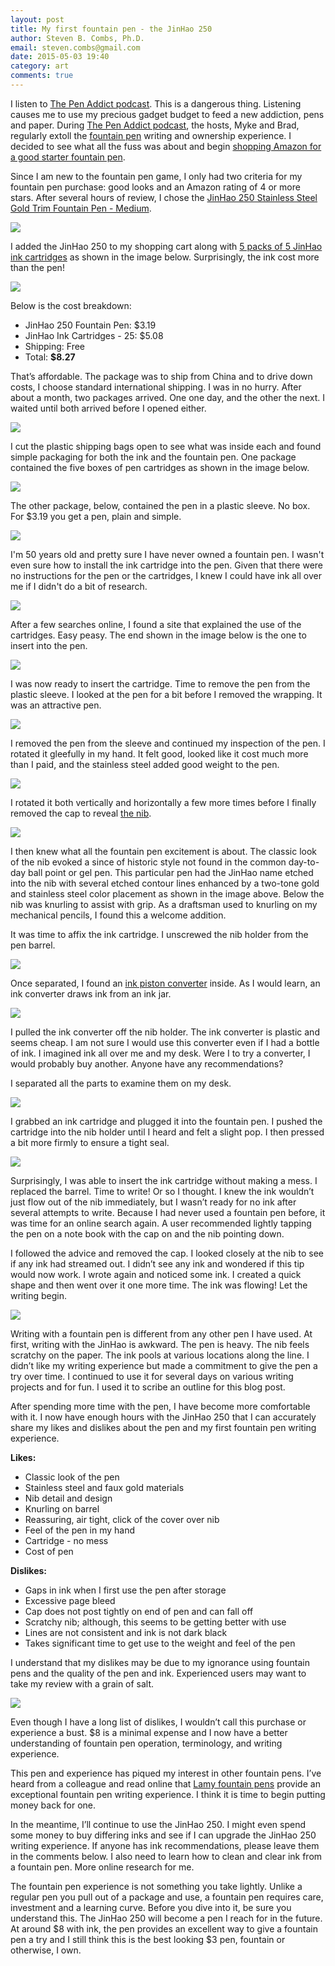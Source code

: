 ```yaml
---
layout: post
title: My first fountain pen - the JinHao 250
author: Steven B. Combs, Ph.D.
email: steven.combs@gmail.com
date: 2015-05-03 19:40
category: art
comments: true
---
```


I listen to [The Pen Addict podcast](http://www.relay.fm/penaddict). This is a dangerous thing. Listening causes me to use my precious gadget budget to feed a new addiction, pens and paper. During [The Pen Addict podcast](http://www.relay.fm/penaddict), the hosts, Myke and Brad, regularly extoll the [fountain pen](https://en.wikipedia.org/w/index.php?title=Special:Search&search=fountain+pens&profile=default) writing and ownership experience. I decided to see what all the fuss was about and begin [shopping Amazon for a good starter fountain pen](http://www.amazon.com/s/ref=as_li_ss_tl?_encoding=UTF8&camp=1789&creative=390957&field-keywords=fountain%20pens&linkCode=ur2&tag=stevenccom-20&url=search-alias%3Daps&linkId=OWDJZADZLFQU5TXZ).

Since I am new to the fountain pen game, I only had two criteria for my fountain pen purchase: good looks and an Amazon rating of 4 or more stars. After several hours of review, I chose the [JinHao 250 Stainless Steel Gold Trim Fountain Pen - Medium](http://www.amazon.com/gp/product/B0052KLTM6/ref=as_li_tl?ie=UTF8&camp=1789&creative=390957&creativeASIN=B0052KLTM6&linkCode=as2&tag=stevenccom-20&linkId=TSUEOXKLITSDKODM).

![](https://lh3.googleusercontent.com/-dmGbXr0YXVc/VUZKN8N5soI/AAAAAAABbBM/qUvOOEIQDkY/w1196-h897-no/IMG_8110.jpg)

I added the JinHao 250 to my shopping cart along with [5 packs of 5 JinHao ink cartridges](http://www.amazon.com/gp/product/B00CQF69SO/ref=as_li_tl?ie=UTF8&camp=1789&creative=390957&creativeASIN=B00CQF69SO&linkCode=as2&tag=stevenccom-20&linkId=NJN5J2VF6Q72IO2H) as shown in the image below. Surprisingly, the ink cost more than the pen!

![](https://lh4.googleusercontent.com/-uoFtl4CCOv8/VUZKKTQB4nI/AAAAAAABbB4/1p4tkW76_Vg/s988-no/IMG_8100.jpg)

Below is the cost breakdown:

* JinHao 250 Fountain Pen: $3.19
* JinHao Ink Cartridges - 25: $5.08
* Shipping: Free
* Total: **$8.27**

That’s affordable. The package was to ship from China and to drive down costs, I choose standard international shipping. I was in no hurry. After about a month, two packages arrived. One one day, and the other the next. I waited until both arrived before I opened either.

![](https://lh3.googleusercontent.com/-C4d_l7lmlDo/VUZKI-BuNKI/AAAAAAABa_g/0QjrQm-Wyho/w1196-h897-no/IMG_8093.jpg)

I cut the plastic shipping bags open to see what was inside each and found simple packaging for both the ink and the fountain pen. One package contained the five boxes of pen cartridges as shown in the image below.

![](https://lh3.googleusercontent.com/-6yRixbJW3cQ/VUZKI9himmI/AAAAAAABbBU/hAfG_IYQBsc/w1196-h897-no/IMG_8095.jpg)

The other package, below, contained the pen in a plastic sleeve. No box. For $3.19 you get a pen, plain and simple.

![](https://lh4.googleusercontent.com/-3PZdt04EzUo/VUZKKiRkxGI/AAAAAAABbBg/lsvck5StjQA/w1195-h897-no/IMG_8101.jpg)

I'm 50 years old and pretty sure I have never owned a fountain pen. I wasn't even sure how to install the ink cartridge into the pen. Given that there were no instructions for the pen or the cartridges, I knew I could have ink all over me if I didn't do a bit of research.

![](https://lh4.googleusercontent.com/-Y6g46wQsC2w/VUZKKQVjvNI/AAAAAAABbCA/O9ypJTSpSXk/w1196-h476-no/IMG_8099.jpg)

After a few searches online, I found a site that explained the use of the cartridges. Easy peasy. The end shown in the image below is the one to insert into the pen.

![](https://lh5.googleusercontent.com/-2-IsNZrFVyg/VUZKJ7rzfjI/AAAAAAABbCI/I67Hj8qBYT4/w1186-h531-no/IMG_8098.jpg)

I was now ready to insert the cartridge. Time to remove the pen from the plastic sleeve. I looked at the pen for a bit before I removed the wrapping. It was an attractive pen.

![](https://lh5.googleusercontent.com/-XNWRkvD4zQs/VUZKK5964gI/AAAAAAABbCQ/DGQ-tl56g4k/w1109-h831-no/IMG_8102.jpg)

I removed the pen from the sleeve and continued my inspection of the pen. I rotated it gleefully in my hand. It felt good, looked like it cost much more than I paid, and the stainless steel added good weight to the pen.

![](https://lh3.googleusercontent.com/-dM_exj1tkmQ/VUZKLV8_-yI/AAAAAAABbAM/qXT6KGgaHJo/w1196-h897-no/IMG_8103.jpg)

I rotated it both vertically and horizontally a few more times before I finally removed the cap to reveal [the nib](http://en.wikipedia.org/wiki/Nib_%28pen%29).

![](https://lh5.googleusercontent.com/-NO2NjxhlBNs/VUZKLvKPwFI/AAAAAAABbAU/QW4g-XrF0yU/w1196-h897-no/IMG_8104.jpg)

I then knew what all the fountain pen excitement is about. The classic look of the nib evoked a since of historic style not found in the common day-to-day ball point or gel pen. This particular pen had the JinHao name etched into the nib with several etched contour lines enhanced by a two-tone gold and stainless steel color placement as shown in the image above. Below the nib was knurling to assist with grip. As a draftsman used to knurling on my mechanical pencils, I found this a welcome addition.

It was time to affix the ink cartridge. I unscrewed the nib holder from the pen barrel.

![](https://lh3.googleusercontent.com/-FDOAI7GeLdw/VUZKMb8t06I/AAAAAAABbCY/UNckCC6gjEM/w1196-h583-no/IMG_8106.jpg)

Once separated, I found an [ink piston converter](http://www.jetpens.com/blog/how-to-use-a-fountain-pen-piston-converter/pt/479) inside. As I would learn, an ink converter draws ink from an ink jar.

![](https://lh3.googleusercontent.com/-9AIz4ZoFV1k/VUZKM384_eI/AAAAAAABbCg/EsGFJgnCRA8/w1196-h897-no/IMG_8107.jpg)

I pulled the ink converter off the nib holder. The ink converter is plastic and seems cheap. I am not sure I would use this converter even if I had a bottle of ink. I imagined ink all over me and my desk. Were I to try a converter, I would probably buy another. Anyone have any recommendations?

I separated all the parts to examine them on my desk.

![](https://lh6.googleusercontent.com/-QZOZr1zXrPM/VUZKNDtcH5I/AAAAAAABbCk/p3sWm4wHlmw/w1196-h524-no/IMG_8108.jpg)

I grabbed an ink cartridge and plugged it into the fountain pen. I pushed the cartridge into the nib holder until I heard and felt a slight pop. I then pressed a bit more firmly to ensure a tight seal.

![](https://lh4.googleusercontent.com/-W_LzwcmUXQw/VUZKNgLkYcI/AAAAAAABbDA/mLeawmGar2w/w1195-h534-no/IMG_8109.jpg)

Surprisingly, I was able to insert the ink cartridge without making a mess. I replaced the barrel. Time to write! Or so I thought. I knew the ink wouldn’t just flow out of the nib immediately, but I wasn’t ready for no ink after several attempts to write. Because I had never used a fountain pen before, it was time for an online search again. A user recommended lightly tapping the pen on a note book with the cap on and the nib pointing down.

I followed the advice and removed the cap. I looked closely at the nib to see if any ink had streamed out. I didn’t see any ink and wondered if this tip would now work. I wrote again and noticed some ink. I created a quick shape and then went over it one more time. The ink was flowing! Let the writing begin.

![](https://lh5.googleusercontent.com/-hgAwN34VZNw/VUZKOXlVD9I/AAAAAAABbBQ/kqqK1IMs3_E/w1196-h897-no/IMG_8111.jpg)

Writing with a fountain pen is different from any other pen I have used. At first, writing with the JinHao is awkward. The pen is heavy. The nib feels scratchy on the paper. The ink pools at various locations along the line. I didn’t like my writing experience but made a commitment to give the pen a try over time. I continued to use it for several days on various writing projects and for fun. I used it to scribe an outline for this blog post.

After spending more time with the pen, I have become more comfortable with it. I now have enough hours with the JinHao 250 that I can accurately share my likes and dislikes about the pen and my first fountain pen writing experience.

**Likes:**

* Classic look of the pen
* Stainless steel and faux gold materials
* Nib detail and design
* Knurling on barrel
* Reassuring, air tight, click of the cover over nib
* Feel of the pen in my hand
* Cartridge - no mess
* Cost of pen


**Dislikes:**

* Gaps in ink when I first use the pen after storage
* Excessive page bleed
* Cap does not post tightly on end of pen and can fall off
* Scratchy nib; although, this seems to be getting better with use
* Lines are not consistent and ink is not dark black
* Takes significant time to get use to the weight and feel of the pen

I understand that my dislikes may be due to my ignorance using fountain pens and the quality of the pen and ink. Experienced users may want to take my review with a grain of salt.

![](https://lh3.googleusercontent.com/-5yY1zLC5kNc/VUZKOrlnfII/AAAAAAABbBY/yx_Z8d7IHYg/w1196-h897-no/IMG_8112.jpg)

Even though I have a long list of dislikes, I wouldn’t call this purchase or experience a bust. $8 is a minimal expense and I now have a better understanding of fountain pen operation, terminology, and writing experience.

This pen and experience has piqued my interest in other fountain pens. I’ve heard from a colleague and read online that [Lamy fountain pens](http://www.amazon.com/gp/product/B0002T401Y/ref=as_li_tl?ie=UTF8&camp=1789&creative=390957&creativeASIN=B0002T401Y&linkCode=as2&tag=stevenccom-20&linkId=ZUUB7EPP4TKLVXHO) provide an exceptional fountain pen writing experience. I think it is time to begin putting money back for one.

In the meantime, I’ll continue to use the JinHao 250. I might even spend some money to buy differing inks and see if I can upgrade the JinHao 250 writing experience. If anyone has ink recommendations, please leave them in the comments below. I also need to learn how to clean and clear ink from a fountain pen. More online research for me.

The fountain pen experience is not something you take lightly. Unlike a regular pen you pull out of a package and use, a fountain pen requires care, investment and a learning curve. Before you dive into it, be sure you understand this. The JinHao 250 will become a pen I reach for in the future. At around $8 with ink, the pen provides an excellent way to give a fountain pen a try and I still think this is the best looking $3 pen, fountain or otherwise, I own.
